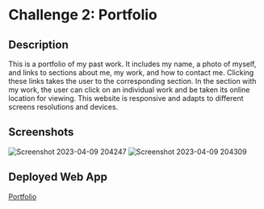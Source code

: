 # Challenge 2: Portfolio
## Description
This is a portfolio of my past work. It includes my name, 
a photo of myself, and links to sections about me, my work, and how to contact
me. Clicking these links takes the user to the corresponding section. In the
section with my work, the user can click on an individual work and be taken
its online location for viewing. This website is responsive and adapts
to different screens resolutions and devices.

## Screenshots
![Screenshot 2023-04-09 204247](https://user-images.githubusercontent.com/59628271/230822480-e773ecc6-e974-4156-a91c-aa0a2b54bc3a.png)
![Screenshot 2023-04-09 204309](https://user-images.githubusercontent.com/59628271/230822504-d2897e8e-9e2c-441a-8b39-8052db971980.png)

## Deployed Web App
[Portfolio](https://apps.cwchilvers.io/apps/uci-bootcamp/UCI-CBC-02-Portfolio/index.html)
